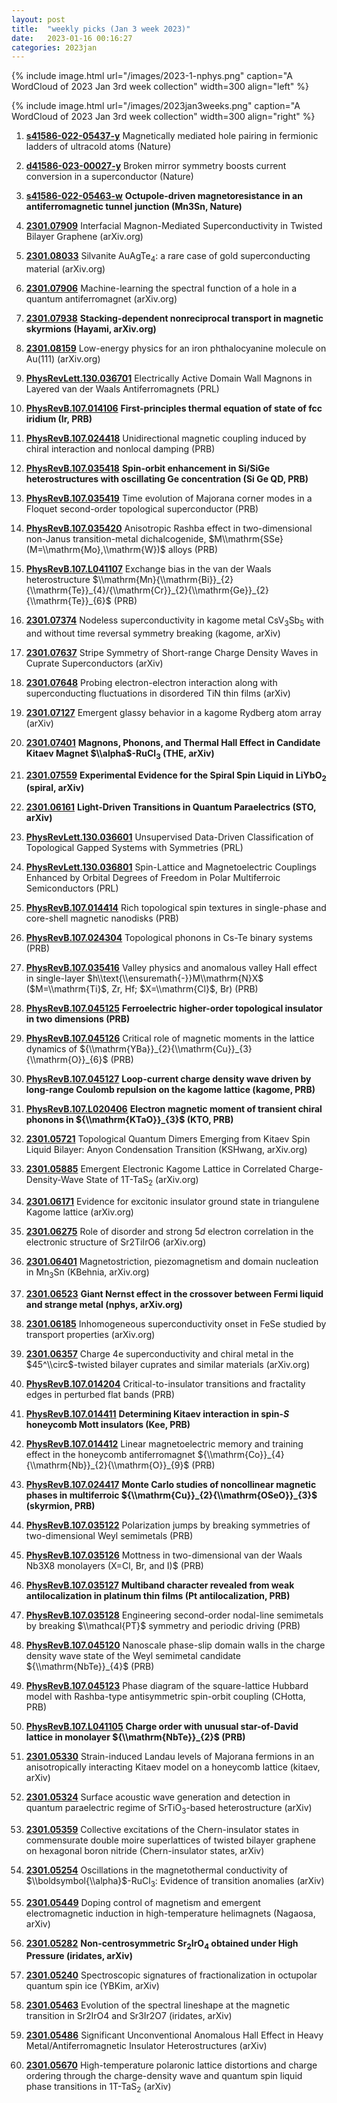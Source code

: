 ```yaml
---
layout: post
title:  "weekly picks (Jan 3 week 2023)"
date:   2023-01-16 00:16:27
categories: 2023jan
---
```



{% include image.html url="/images/2023-1-nphys.png" caption="A WordCloud of 2023 Jan 3rd week collection" width=300 align="left" %}


{% include image.html url="/images/2023jan3weeks.png" caption="A WordCloud of 2023 Jan 3rd week collection" width=300 align="right" %}




1. **[s41586-022-05437-y](https://www.nature.com/articles/s41586-022-05437-y)** Magnetically mediated hole pairing in fermionic ladders of ultracold atoms (Nature)

1. **[d41586-023-00027-y](https://www.nature.com/articles/d41586-023-00027-y)** Broken mirror symmetry boosts current conversion in a superconductor (Nature)

1. **[s41586-022-05463-w](https://www.nature.com/articles/s41586-022-05463-w)** **Octupole-driven magnetoresistance in an antiferromagnetic tunnel junction (Mn3Sn, Nature)**




1. **[2301.07909](http://arxiv.org/abs/2301.07909)** Interfacial Magnon-Mediated Superconductivity in Twisted Bilayer Graphene (arXiv.org)

1. **[2301.08033](http://arxiv.org/abs/2301.08033)** Silvanite AuAgTe$_4$: a rare case of gold superconducting material (arXiv.org)

1. **[2301.07906](http://arxiv.org/abs/2301.07906)** Machine-learning the spectral function of a hole in a quantum antiferromagnet (arXiv.org)

1. **[2301.07938](http://arxiv.org/abs/2301.07938)** **Stacking-dependent nonreciprocal transport in magnetic skyrmions (Hayami, arXiv.org)**

1. **[2301.08159](http://arxiv.org/abs/2301.08159)** Low-energy physics for an iron phthalocyanine molecule on Au(111) (arXiv.org)

1. **[PhysRevLett.130.036701](https://link.aps.org/doi/10.1103/PhysRevLett.130.036701)** Electrically Active Domain Wall Magnons in Layered van der Waals Antiferromagnets (PRL)

1. **[PhysRevB.107.014106](https://link.aps.org/doi/10.1103/PhysRevB.107.014106)** **First-principles thermal equation of state of fcc iridium (Ir, PRB)**

1. **[PhysRevB.107.024418](https://link.aps.org/doi/10.1103/PhysRevB.107.024418)** Unidirectional magnetic coupling induced by chiral interaction and nonlocal damping (PRB)

1. **[PhysRevB.107.035418](https://link.aps.org/doi/10.1103/PhysRevB.107.035418)** **Spin-orbit enhancement in Si/SiGe heterostructures with oscillating Ge concentration (Si Ge QD, PRB)**

1. **[PhysRevB.107.035419](https://link.aps.org/doi/10.1103/PhysRevB.107.035419)** Time evolution of Majorana corner modes in a Floquet second-order topological superconductor (PRB)

1. **[PhysRevB.107.035420](https://link.aps.org/doi/10.1103/PhysRevB.107.035420)** Anisotropic Rashba effect in two-dimensional non-Janus transition-metal dichalcogenide, $M\\mathrm{SSe} (M=\\mathrm{Mo},\\mathrm{W})$ alloys (PRB)

1. **[PhysRevB.107.L041107](https://link.aps.org/doi/10.1103/PhysRevB.107.L041107)** Exchange bias in the van der Waals heterostructure $\\mathrm{Mn}{\\mathrm{Bi}}_{2}{\\mathrm{Te}}_{4}/{\\mathrm{Cr}}_{2}{\\mathrm{Ge}}_{2}{\\mathrm{Te}}_{6}$ (PRB)




1. **[2301.07374](http://arxiv.org/abs/2301.07374)** Nodeless superconductivity in kagome metal CsV$_{3}$Sb$_{5}$ with and without time reversal symmetry breaking (kagome, arXiv)

1. **[2301.07637](http://arxiv.org/abs/2301.07637)** Stripe Symmetry of Short-range Charge Density Waves in Cuprate Superconductors (arXiv)

1. **[2301.07648](http://arxiv.org/abs/2301.07648)** Probing electron-electron interaction along with superconducting fluctuations in disordered TiN thin films (arXiv)

1. **[2301.07127](http://arxiv.org/abs/2301.07127)** Emergent glassy behavior in a kagome Rydberg atom array (arXiv)

1. **[2301.07401](http://arxiv.org/abs/2301.07401)** **Magnons, Phonons, and Thermal Hall Effect in Candidate Kitaev Magnet $\\alpha$-RuCl$_3$ (THE, arXiv)**

1. **[2301.07559](http://arxiv.org/abs/2301.07559)** **Experimental Evidence for the Spiral Spin Liquid in LiYbO$_2$ (spiral, arXiv)**

1. **[2301.06161](http://arxiv.org/abs/2301.06161)** **Light-Driven Transitions in Quantum Paraelectrics (STO, arXiv)**




1. **[PhysRevLett.130.036601](https://link.aps.org/doi/10.1103/PhysRevLett.130.036601)** Unsupervised Data-Driven Classification of Topological Gapped Systems with Symmetries (PRL)

1. **[PhysRevLett.130.036801](https://link.aps.org/doi/10.1103/PhysRevLett.130.036801)** Spin-Lattice and Magnetoelectric Couplings Enhanced by Orbital Degrees of Freedom in Polar Multiferroic Semiconductors (PRL)

1. **[PhysRevB.107.014414](https://link.aps.org/doi/10.1103/PhysRevB.107.014414)** Rich topological spin textures in single-phase and core-shell magnetic nanodisks (PRB)

1. **[PhysRevB.107.024304](https://link.aps.org/doi/10.1103/PhysRevB.107.024304)** Topological phonons in Cs-Te binary systems (PRB)

1. **[PhysRevB.107.035416](https://link.aps.org/doi/10.1103/PhysRevB.107.035416)** Valley physics and anomalous valley Hall effect in single-layer $h\\text{\\ensuremath{-}}M\\mathrm{N}X$ ($M=\\mathrm{Ti}$, Zr, Hf; $X=\\mathrm{Cl}$, Br) (PRB)

1. **[PhysRevB.107.045125](https://link.aps.org/doi/10.1103/PhysRevB.107.045125)** **Ferroelectric higher-order topological insulator in two dimensions (PRB)**

1. **[PhysRevB.107.045126](https://link.aps.org/doi/10.1103/PhysRevB.107.045126)** Critical role of magnetic moments in the lattice dynamics of ${\\mathrm{YBa}}_{2}{\\mathrm{Cu}}_{3}{\\mathrm{O}}_{6}$ (PRB)

1. **[PhysRevB.107.045127](https://link.aps.org/doi/10.1103/PhysRevB.107.045127)** **Loop-current charge density wave driven by long-range Coulomb repulsion on the kagome lattice (kagome, PRB)**

1. **[PhysRevB.107.L020406](https://link.aps.org/doi/10.1103/PhysRevB.107.L020406)** **Electron magnetic moment of transient chiral phonons in ${\\mathrm{KTaO}}_{3}$ (KTO, PRB)**




1. **[2301.05721](http://arxiv.org/abs/2301.05721)** Topological Quantum Dimers Emerging from Kitaev Spin Liquid Bilayer: Anyon Condensation Transition (KSHwang, arXiv.org)

1. **[2301.05885](http://arxiv.org/abs/2301.05885)** Emergent Electronic Kagome Lattice in Correlated Charge-Density-Wave State of 1T-TaS$_2$ (arXiv.org)

1. **[2301.06171](http://arxiv.org/abs/2301.06171)** Evidence for excitonic insulator ground state in triangulene Kagome lattice (arXiv.org)

1. **[2301.06275](http://arxiv.org/abs/2301.06275)** Role of disorder and strong 5$d$ electron correlation in the electronic structure of Sr2TiIrO6 (arXiv.org)

1. **[2301.06401](http://arxiv.org/abs/2301.06401)** Magnetostriction, piezomagnetism and domain nucleation in Mn$_3$Sn (KBehnia, arXiv.org)

1. **[2301.06523](http://arxiv.org/abs/2301.06523)** **Giant Nernst effect in the crossover between Fermi liquid and strange metal (nphys, arXiv.org)**

1. **[2301.06185](http://arxiv.org/abs/2301.06185)** Inhomogeneous superconductivity onset in FeSe studied by transport properties (arXiv.org)

1. **[2301.06357](http://arxiv.org/abs/2301.06357)** Charge 4e superconductivity and chiral metal in the $45^\\circ$-twisted bilayer cuprates and similar materials (arXiv.org)

1. **[PhysRevB.107.014204](https://link.aps.org/doi/10.1103/PhysRevB.107.014204)** Critical-to-insulator transitions and fractality edges in perturbed flat bands (PRB)

1. **[PhysRevB.107.014411](https://link.aps.org/doi/10.1103/PhysRevB.107.014411)** **Determining Kitaev interaction in spin-$S$ honeycomb Mott insulators (Kee, PRB)**

1. **[PhysRevB.107.014412](https://link.aps.org/doi/10.1103/PhysRevB.107.014412)** Linear magnetoelectric memory and training effect in the honeycomb antiferromagnet ${\\mathrm{Co}}_{4}{\\mathrm{Nb}}_{2}{\\mathrm{O}}_{9}$ (PRB)

1. **[PhysRevB.107.024417](https://link.aps.org/doi/10.1103/PhysRevB.107.024417)** **Monte Carlo studies of noncollinear magnetic phases in multiferroic ${\\mathrm{Cu}}_{2}{\\mathrm{OSeO}}_{3}$ (skyrmion, PRB)**

1. **[PhysRevB.107.035122](https://link.aps.org/doi/10.1103/PhysRevB.107.035122)** Polarization jumps by breaking symmetries of two-dimensional Weyl semimetals (PRB)

1. **[PhysRevB.107.035126](https://link.aps.org/doi/10.1103/PhysRevB.107.035126)** Mottness in two-dimensional van der Waals Nb3X8 monolayers (X=Cl, Br, and I)$ (PRB)

1. **[PhysRevB.107.035127](https://link.aps.org/doi/10.1103/PhysRevB.107.035127)** **Multiband character revealed from weak antilocalization in platinum thin films (Pt antilocalization, PRB)**

1. **[PhysRevB.107.035128](https://link.aps.org/doi/10.1103/PhysRevB.107.035128)** Engineering second-order nodal-line semimetals by breaking $\\mathcal{PT}$ symmetry and periodic driving (PRB)

1. **[PhysRevB.107.045120](https://link.aps.org/doi/10.1103/PhysRevB.107.045120)** Nanoscale phase-slip domain walls in the charge density wave state of the Weyl semimetal candidate ${\\mathrm{NbTe}}_{4}$ (PRB)

1. **[PhysRevB.107.045123](https://link.aps.org/doi/10.1103/PhysRevB.107.045123)** Phase diagram of the square-lattice Hubbard model with Rashba-type antisymmetric spin-orbit coupling (CHotta, PRB)

1. **[PhysRevB.107.L041105](https://link.aps.org/doi/10.1103/PhysRevB.107.L041105)** **Charge order with unusual star-of-David lattice in monolayer ${\\mathrm{NbTe}}_{2}$ (PRB)**








1. **[2301.05330](http://arxiv.org/abs/2301.05330)** Strain-induced Landau levels of Majorana fermions in an anisotropically interacting Kitaev model on a honeycomb lattice (kitaev, arXiv)

1. **[2301.05324](http://arxiv.org/abs/2301.05324)** Surface acoustic wave generation and detection in quantum paraelectric regime of SrTiO$_3$-based heterostructure (arXiv)

1. **[2301.05359](http://arxiv.org/abs/2301.05359)** Collective excitations of the Chern-insulator states in commensurate double moire superlattices of twisted bilayer graphene on hexagonal boron nitride (Chern-insulator states, arXiv)

1. **[2301.05254](http://arxiv.org/abs/2301.05254)** Oscillations in the magnetothermal conductivity of $\\boldsymbol{\\alpha}$-RuCl$_3$: Evidence of transition anomalies (arXiv)

1. **[2301.05449](http://arxiv.org/abs/2301.05449)** Doping control of magnetism and emergent electromagnetic induction in high-temperature helimagnets (Nagaosa, arXiv)

1. **[2301.05282](http://arxiv.org/abs/2301.05282)** **Non-centrosymmetric Sr$_{2}$IrO$_{4}$ obtained under High Pressure (iridates, arXiv)**

1. **[2301.05240](http://arxiv.org/abs/2301.05240)** Spectroscopic signatures of fractionalization in octupolar quantum spin ice (YBKim, arXiv)

1. **[2301.05463](http://arxiv.org/abs/2301.05463)** Evolution of the spectral lineshape at the magnetic transition in Sr2IrO4 and Sr3Ir2O7 (iridates, arXiv)

1. **[2301.05486](http://arxiv.org/abs/2301.05486)** Significant Unconventional Anomalous Hall Effect in Heavy Metal/Antiferromagnetic Insulator Heterostructures (arXiv)

1. **[2301.05670](http://arxiv.org/abs/2301.05670)** High-temperature polaronic lattice distortions and charge ordering through the charge-density wave and quantum spin liquid phase transitions in 1T-TaS$_{2}$ (arXiv)
